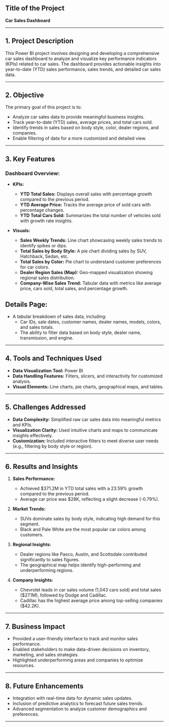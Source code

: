 ## **Title of the Project**
**Car Sales Dashboard**

---

## **1. Project Description**
This Power BI project involves designing and developing a comprehensive car sales dashboard to analyze and visualize key performance indicators (KPIs) related to car sales. The dashboard provides actionable insights into year-to-date (YTD) sales performance, sales trends, and detailed car sales data.

---

## **2. Objective**
The primary goal of this project is to:
- Analyze car sales data to provide meaningful business insights.
- Track year-to-date (YTD) sales, average prices, and total cars sold.
- Identify trends in sales based on body style, color, dealer regions, and companies.
- Enable filtering of data for a more customized and detailed view.

---

## **3. Key Features**
### Dashboard Overview:
- **KPIs:**
  - **YTD Total Sales:** Displays overall sales with percentage growth compared to the previous period.
  - **YTD Average Price:** Tracks the average price of sold cars with percentage changes.
  - **YTD Total Cars Sold:** Summarizes the total number of vehicles sold with growth rate insights.

- **Visuals:**
  - **Sales Weekly Trends:** Line chart showcasing weekly sales trends to identify spikes or dips.
  - **Total Sales by Body Style:** A pie chart dividing sales by SUV, Hatchback, Sedan, etc.
  - **Total Sales by Color:** Pie chart to understand customer preferences for car colors.
  - **Dealer Region Sales (Map):** Geo-mapped visualization showing regional sales distribution.
  - **Company-Wise Sales Trend:** Tabular data with metrics like average price, cars sold, total sales, and percentage growth.

## Details Page:
- A tabular breakdown of sales data, including:
  - Car IDs, sale dates, customer names, dealer names, models, colors, and sales totals.
  - The ability to filter data based on body style, dealer name, transmission, and engine.

---

## **4. Tools and Techniques Used**
- **Data Visualization Tool:** Power BI
- **Data Handling Features:** Filters, slicers, and interactivity for customized analysis.
- **Visual Elements:** Line charts, pie charts, geographical maps, and tables.

---

## **5. Challenges Addressed**
- **Data Complexity:** Simplified raw car sales data into meaningful metrics and KPIs.
- **Visualization Clarity:** Used intuitive charts and maps to communicate insights effectively.
- **Customization:** Included interactive filters to meet diverse user needs (e.g., filtering by body style or region).

---

## **6. Results and Insights**
1. **Sales Performance:**
   - Achieved $371.2M in YTD total sales with a 23.59% growth compared to the previous period.
   - Average car price was $28K, reflecting a slight decrease (-0.79%).

2. **Market Trends:**
   - SUVs dominate sales by body style, indicating high demand for this segment.
   - Black and Pale White are the most popular car colors among customers.

3. **Regional Insights:**
   - Dealer regions like Pasco, Austin, and Scottsdale contributed significantly to sales figures.
   - The geographical map helps identify high-performing and underperforming regions.

4. **Company Insights:**
   - Chevrolet leads in car sales volume (1,043 cars sold) and total sales ($27.1M), followed by Dodge and Cadillac.
   - Cadillac has the highest average price among top-selling companies ($42.2K).

---

## **7. Business Impact**
- Provided a user-friendly interface to track and monitor sales performance.
- Enabled stakeholders to make data-driven decisions on inventory, marketing, and sales strategies.
- Highlighted underperforming areas and companies to optimize resources.

---

## **8. Future Enhancements**
- Integration with real-time data for dynamic sales updates.
- Inclusion of predictive analytics to forecast future sales trends.
- Advanced segmentation to analyze customer demographics and preferences.

---
